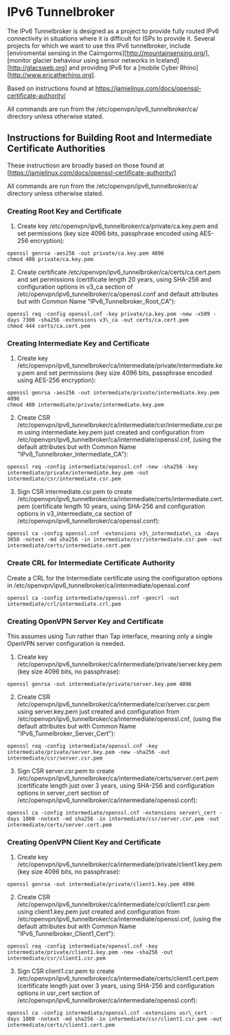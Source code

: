 # IPv6 Tunnelbroker

The IPv6 Tunnelbroker is designed as a project to provide fully routed IPv6 connectivity in situations where it is difficult for ISPs to provide it.  Several projects for which we want to use this IPv6 tunnelbroker, include [enviromental sensing in the Cairngorms][http://mountainsensing.org/], [monitor glacier behaviour using sensor networks in Iceland][http://glacsweb.org] and providing IPv6 for a [mobile Cyber Rhino][http://www.ericatherhino.org].

Based on instructions found at https://jamielinux.com/docs/openssl-certificate-authority/

All commands are run from the /etc/openvpn/ipv6\_tunnelbroker/ca/ directory unless otherwise stated.


## Instructions for Building Root and Intermediate Certificate Authorities
These instructiosn are broadly based on those found at [https://jamielinux.com/docs/openssl-certificate-authority/]

All commands are run from the /etc/openvpn/ipv6\_tunnelbroker/ca/ directory unless otherwise stated.

### Creating Root Key and Certificate

1. Create key /etc/openvpn/ipv6\_tunnelbroker/ca/private/ca.key.pem and set permissions (key size 4096 bits, passphrase encoded using AES-256 encryption):
```
openssl genrsa -aes256 -out private/ca.key.pem 4096
chmod 400 private/ca.key.pem
```

2. Create certificate /etc/openvpn/ipv6\_tunnelbroker/ca/certs/ca.cert.pem and set permissions (certificate length 20 years, using SHA-256 and configuration options in v3\_ca section of /etc/openvpn/ipv6\_tunnelbroker/ca/openssl.conf and default attributes but with Common Name "IPv6\_Tunnelbroker\_Root\_CA"):
```
openssl req -config openssl.cnf -key private/ca.key.pem -new -x509 -days 7300 -sha256 -extensions v3\_ca -out certs/ca.cert.pem
chmod 444 certs/ca.cert.pem
```

### Creating Intermediate Key and Certificate

1. Create key /etc/openvpn/ipv6\_tunnelbroker/ca/intermediate/private/intermediate.key.pem and set permissions (key size 4096 bits, passphrase encoded using AES-256 encryption):
```
openssl genrsa -aes256 -out intermediate/private/intermediate.key.pem 4096
chmod 400 intermediate/private/intermediate.key.pem
```

2. Create CSR /etc/openvpn/ipv6\_tunnelbroker/ca/intermediate/csr/intermediate.csr.pem using intermediate.key.pem just created and configuration from /etc/openvpn/ipv6\_tunnelbroker/ca/intermediate/openssl.cnf, (using the default attributes but with Common Name "IPv6\_Tunnelbroker\_Intermediate\_CA"):
```
openssl req -config intermediate/openssl.cnf -new -sha256 -key intermediate/private/intermediate.key.pem -out intermediate/csr/intermediate.csr.pem
```

3. Sign CSR intermediate.csr.pem to create /etc/openvpn/ipv6\_tunnelbroker/ca/intermediate/certs/intermediate.cert.pem (certificate length 10 years, using SHA-256 and configuration options in v3\_intermediate\_ca section of /etc/openvpn/ipv6\_tunnelbroker/ca/openssl.conf):
```
openssl ca -config openssl.cnf -extensions v3\_intermediate\_ca -days 3650 -notext -md sha256 -in intermediate/csr/intermediate.csr.pem -out intermediate/certs/intermediate.cert.pem
```

### Create CRL for Intermediate Certificate Authority 

Create a CRL for the Intermediate certificate using the configuration options in /etc/openvpn/ipv6\_tunnelbroker/ca/intermediate/openssl.conf
```
openssl ca -config intermediate/openssl.cnf -gencrl -out intermediate/crl/intermediate.crl.pem
```

### Creating OpenVPN Server Key and Certificate

This assumes using Tun rather than Tap interface, meaning only a single OpenVPN server configuration is needed.

1. Create key /etc/openvpn/ipv6\_tunnelbroker/ca/intermediate/private/server.key.pem (key size 4096 bits, no passphrase):
```
openssl genrsa -out intermediate/private/server.key.pem 4096
```

2. Create CSR /etc/openvpn/ipv6\_tunnelbroker/ca/intermediate/csr/server.csr.pem using server.key.pem just created and configuration from /etc/openvpn/ipv6\_tunnelbroker/ca/intermediate/openssl.cnf, (using the default attributes but with Common Name "IPv6\_Tunnelbroker\_Server\_Cert"):
```
openssl req -config intermediate/openssl.cnf -key intermediate/private/server.key.pem -new -sha256 -out intermediate/csr/server.csr.pem
```

3. Sign CSR server.csr.pem to create /etc/openvpn/ipv6\_tunnelbroker/ca/intermediate/certs/server.cert.pem (certificate length just over 3 years, using SHA-256 and configuration options in server\_cert section of /etc/openvpn/ipv6\_tunnelbroker/ca/intermediate/openssl.conf):
```
openssl ca -config intermediate/openssl.cnf -extensions server\_cert -days 1000 -notext -md sha256 -in intermediate/csr/server.csr.pem -out intermediate/certs/server.cert.pem
```

### Creating OpenVPN Client Key and Certificate

1. Create key /etc/openvpn/ipv6\_tunnelbroker/ca/intermediate/private/client1.key.pem (key size 4096 bits, no passphrase):
```
openssl genrsa -out intermediate/private/client1.key.pem 4096
```

2. Create CSR /etc/openvpn/ipv6\_tunnelbroker/ca/intermediate/csr/client1.csr.pem using client1.key.pem just created and configuration from /etc/openvpn/ipv6\_tunnelbroker/ca/intermediate/openssl.cnf, (using the default attributes but with Common Name "IPv6\_Tunnelbroker\_Client1\_Cert"):
```
openssl req -config intermediate/openssl.cnf -key intermediate/private/client1.key.pem -new -sha256 -out intermediate/csr/client1.csr.pem
```
3. Sign CSR client1.csr.pem to create /etc/openvpn/ipv6\_tunnelbroker/ca/intermediate/certs/client1.cert.pem (certificate length just over 3 years, using SHA-256 and configuration options in usr\_cert section of /etc/openvpn/ipv6\_tunnelbroker/ca/intermediate/openssl.conf):
```
openssl ca -config intermediate/openssl.cnf -extensions usr\_cert -days 1000 -notext -md sha256 -in intermediate/csr/client1.csr.pem -out intermediate/certs/client1.cert.pem
```
